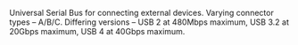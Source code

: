 Universal Serial Bus for connecting external devices. Varying connector types – A/B/C. Differing versions – USB 2 at 480Mbps maximum, USB 3.2 at 20Gbps maximum, USB 4 at 40Gbps maximum.